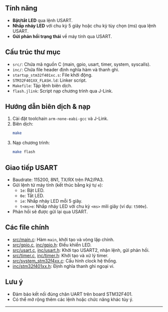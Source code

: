 ## Tính năng
- **Bật/tắt LED** qua lệnh USART.
- **Nhấp nháy LED** với chu kỳ 5 giây hoặc chu kỳ tùy chọn (ms) qua lệnh USART.
- **Gửi phản hồi trạng thái** về máy tính qua USART.

## Cấu trúc thư mục
- `src/`: Chứa mã nguồn C (main, gpio, usart, timer, system, syscalls).
- `inc/`: Chứa file header định nghĩa hàm và thanh ghi.
- `startup_stm32f401xc.s`: File khởi động.
- `STM32F401XX_FLASH.ld`: Linker script.
- `Makefile`: Tập lệnh biên dịch.
- `flash.jlink`: Script nạp chương trình qua J-Link.

## Hướng dẫn biên dịch & nạp
1. Cài đặt toolchain `arm-none-eabi-gcc` và J-Link.
2. Biên dịch:
    ```sh
    make
    ```
3. Nạp chương trình:
    ```sh
    make flash
    ```

## Giao tiếp USART
- Baudrate: 115200, 8N1, TX/RX trên PA2/PA3.
- Gửi lệnh từ máy tính (kết thúc bằng ký tự `e`):
    - `1e`: Bật LED.
    - `0e`: Tắt LED.
    - `ie`: Nhấp nháy LED mỗi 5 giây.
    - `t<ms>e`: Nhấp nháy LED với chu kỳ `<ms>` mili giây (ví dụ: `t500e`).
- Phản hồi sẽ được gửi lại qua USART.

## Các file chính
- [src/main.c](src/main.c): Hàm `main`, khởi tạo và vòng lặp chính.
- [src/gpio.c](src/gpio.c), [inc/gpio.h](inc/gpio.h): Điều khiển LED.
- [src/usart.c](src/usart.c), [inc/usart.h](inc/usart.h): Khởi tạo USART2, nhận lệnh, gửi phản hồi.
- [src/timer.c](src/timer.c), [inc/timer.h](inc/timer.h): Khởi tạo và xử lý timer.
- [src/system_stm32f4xx.c](src/system_stm32f4xx.c): Cấu hình clock hệ thống.
- [inc/stm32f401xx.h](inc/stm32f401xx.h): Định nghĩa thanh ghi ngoại vi.

## Lưu ý
- Đảm bảo kết nối đúng chân UART trên board STM32F401.
- Có thể mở rộng thêm các lệnh hoặc chức năng khác tùy ý.

---